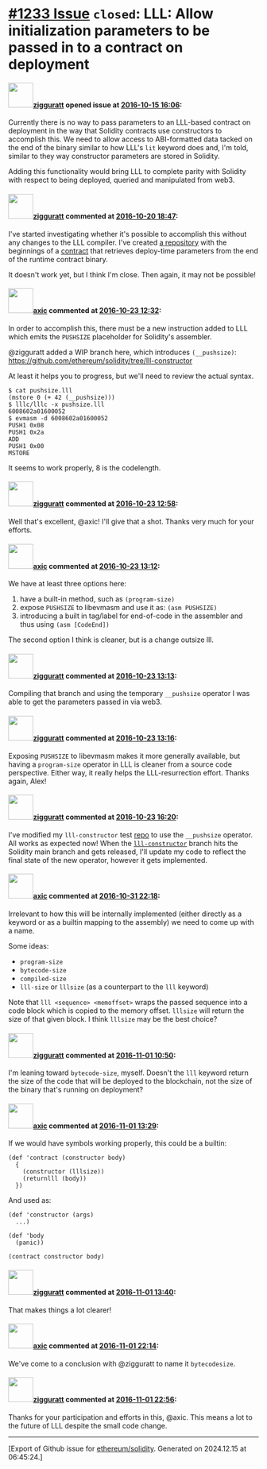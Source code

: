 # [\#1233 Issue](https://github.com/ethereum/solidity/issues/1233) `closed`: LLL: Allow initialization parameters to be passed in to a contract on deployment

#### <img src="https://avatars.githubusercontent.com/u/102482?v=4" width="50">[zigguratt](https://github.com/zigguratt) opened issue at [2016-10-15 16:06](https://github.com/ethereum/solidity/issues/1233):

Currently there is no way to pass parameters to an LLL-based contract on deployment in the way that Solidity contracts use constructors to accomplish this. We need to allow access to ABI-formatted data tacked on the end of the binary similar to how LLL's `lit` keyword does and, I'm told, similar to they way constructor parameters are stored in Solidity.

Adding this functionality would bring LLL to complete parity with Solidity with respect to being deployed, queried and manipulated from web3.


#### <img src="https://avatars.githubusercontent.com/u/102482?v=4" width="50">[zigguratt](https://github.com/zigguratt) commented at [2016-10-20 18:47](https://github.com/ethereum/solidity/issues/1233#issuecomment-255193744):

I've started investigating whether it's possible to accomplish this without any changes to the LLL compiler. I've created [a repository](https://github.com/zigguratt/lll-constructor) with the beginnings of a [contract](https://github.com/zigguratt/lll-constructor/blob/master/constructor.lll) that retrieves deploy-time parameters from the end of the runtime contract binary.

It doesn't work yet, but I think I'm close. Then again, it may not be possible!

#### <img src="https://avatars.githubusercontent.com/u/20340?v=4" width="50">[axic](https://github.com/axic) commented at [2016-10-23 12:32](https://github.com/ethereum/solidity/issues/1233#issuecomment-255586103):

In order to accomplish this, there must be a new instruction added to LLL which emits the `PUSHSIZE` placeholder for Solidity's assembler.

@zigguratt added a WIP branch here, which introduces `(__pushsize)`: https://github.com/ethereum/solidity/tree/lll-constructor

At least it helps you to progress, but we'll need to review the actual syntax.

```
$ cat pushsize.lll 
(mstore 0 (+ 42 (__pushsize)))
$ lllc/lllc -x pushsize.lll 
6008602a01600052
$ evmasm -d 6008602a01600052
PUSH1 0x08
PUSH1 0x2a
ADD
PUSH1 0x00
MSTORE
```

It seems to work properly, 8 is the codelength.

#### <img src="https://avatars.githubusercontent.com/u/102482?v=4" width="50">[zigguratt](https://github.com/zigguratt) commented at [2016-10-23 12:58](https://github.com/ethereum/solidity/issues/1233#issuecomment-255587197):

Well that's excellent, @axic! I'll give that a shot. Thanks very much for your efforts.

#### <img src="https://avatars.githubusercontent.com/u/20340?v=4" width="50">[axic](https://github.com/axic) commented at [2016-10-23 13:12](https://github.com/ethereum/solidity/issues/1233#issuecomment-255587823):

We have at least three options here:
1. have a built-in method, such as `(program-size)`
2. expose `PUSHSIZE` to libevmasm and use it as: `(asm PUSHSIZE)`
3. introducing a built in tag/label for end-of-code in the assembler and thus using `(asm [CodeEnd])`

The second option I think is cleaner, but is a change outsize lll.

#### <img src="https://avatars.githubusercontent.com/u/102482?v=4" width="50">[zigguratt](https://github.com/zigguratt) commented at [2016-10-23 13:13](https://github.com/ethereum/solidity/issues/1233#issuecomment-255587877):

Compiling that branch and using the temporary `__pushsize` operator I was able to get the parameters passed in via web3.

#### <img src="https://avatars.githubusercontent.com/u/102482?v=4" width="50">[zigguratt](https://github.com/zigguratt) commented at [2016-10-23 13:16](https://github.com/ethereum/solidity/issues/1233#issuecomment-255588009):

Exposing `PUSHSIZE` to libevmasm makes it more generally available, but having a `program-size` operator in LLL is cleaner from a source code perspective. Either way, it really helps the LLL-resurrection effort. Thanks again, Alex!

#### <img src="https://avatars.githubusercontent.com/u/102482?v=4" width="50">[zigguratt](https://github.com/zigguratt) commented at [2016-10-23 16:20](https://github.com/ethereum/solidity/issues/1233#issuecomment-255597698):

I've modified my `lll-constructor` test [repo](https://github.com/zigguratt/lll-constructor) to use the `__pushsize` operator. All works as expected now! When the [`lll-constructor`](https://github.com/ethereum/solidity/tree/lll-constructor) branch hits the Solidity main branch and gets released, I'll update my code to reflect the final state of the new operator, however it gets implemented.

#### <img src="https://avatars.githubusercontent.com/u/20340?v=4" width="50">[axic](https://github.com/axic) commented at [2016-10-31 22:18](https://github.com/ethereum/solidity/issues/1233#issuecomment-257437239):

Irrelevant to how this will be internally implemented (either directly as a keyword or as a builtin mapping to the assembly) we need to come up with a name.

Some ideas:
- `program-size`
- `bytecode-size`
- `compiled-size`
- `lll-size` or `lllsize` (as a counterpart to the `lll` keyword)

Note that `lll <sequence> <memoffset>` wraps the passed sequence into a code block which is copied to the memory offset. `lllsize` will return the size of that given block. I think `lllsize` may be the best choice?

#### <img src="https://avatars.githubusercontent.com/u/102482?v=4" width="50">[zigguratt](https://github.com/zigguratt) commented at [2016-11-01 10:50](https://github.com/ethereum/solidity/issues/1233#issuecomment-257537847):

I'm leaning toward `bytecode-size`, myself. Doesn't the `lll` keyword return the size of the code that will be deployed to the blockchain, not the size of the binary that's running on deployment?

#### <img src="https://avatars.githubusercontent.com/u/20340?v=4" width="50">[axic](https://github.com/axic) commented at [2016-11-01 13:29](https://github.com/ethereum/solidity/issues/1233#issuecomment-257566411):

If we would have symbols working properly, this could be a builtin:

```
(def 'contract (constructor body)
  {
    (constructor (lllsize))
    (returnlll (body))
  })
```

And used as:

```
(def 'constructor (args)
  ...)

(def 'body
  (panic))

(contract constructor body)
```

#### <img src="https://avatars.githubusercontent.com/u/102482?v=4" width="50">[zigguratt](https://github.com/zigguratt) commented at [2016-11-01 13:40](https://github.com/ethereum/solidity/issues/1233#issuecomment-257568793):

That makes things a lot clearer!

#### <img src="https://avatars.githubusercontent.com/u/20340?v=4" width="50">[axic](https://github.com/axic) commented at [2016-11-01 22:14](https://github.com/ethereum/solidity/issues/1233#issuecomment-257715195):

We've come to a conclusion with @zigguratt to name it `bytecodesize`.

#### <img src="https://avatars.githubusercontent.com/u/102482?v=4" width="50">[zigguratt](https://github.com/zigguratt) commented at [2016-11-01 22:56](https://github.com/ethereum/solidity/issues/1233#issuecomment-257723774):

Thanks for your participation and efforts in this, @axic. This means a lot to the future of LLL despite the small code change.


-------------------------------------------------------------------------------



[Export of Github issue for [ethereum/solidity](https://github.com/ethereum/solidity). Generated on 2024.12.15 at 06:45:24.]
